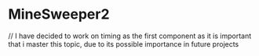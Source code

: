 # MineSweeper2
// I have decided to work on timing as the first component as it is important that i master this topic, due to its possible importance in future projects


